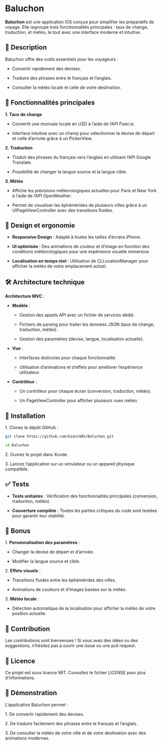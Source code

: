 
# **Baluchon**

  

**Baluchon** est une application iOS conçue pour simplifier les préparatifs de voyage. Elle regroupe trois fonctionnalités principales : taux de change, traduction, et météo, le tout avec une interface moderne et intuitive.

  

## **📝 Description**

  

Baluchon offre des outils essentiels pour les voyageurs :

  

- Convertir rapidement des devises.

- Traduire des phrases entre le français et l’anglais.

- Consulter la météo locale et celle de votre destination.

  

## **📜 Fonctionnalités principales**

  

**1\. Taux de change**

- Convertit une monnaie locale en USD à l’aide de l’API Fixer.io.

- Interface intuitive avec un champ pour sélectionner la devise de départ et celle d’arrivée grâce à un PickerView.

  

**2\. Traduction**

- Traduit des phrases du français vers l’anglais en utilisant l’API Google Translate.

- Possibilité de changer la langue source et la langue cible.

  

**3\. Météo**

- Affiche les prévisions météorologiques actuelles pour Paris et New York à l’aide de l’API OpenWeather.

- Permet de visualiser les éphémérides de plusieurs villes grâce à un UIPageViewController avec des transitions fluides.

  

## **🎨 Design et ergonomie**

- **Responsive Design** : Adapté à toutes les tailles d’écrans iPhone.

- **UI optimisée** : Des animations de couleur et d’image en fonction des conditions météorologiques pour une expérience visuelle immersive.

- **Localisation en temps réel** : Utilisation de CLLocationManager pour afficher la météo de votre emplacement actuel.

  

## **🛠️ Architecture technique**

 **Architecture MVC** :

 - **Modèle** :

	-  Gestion des appels API avec un fichier de services dédié.

	-  Fichiers de parsing pour traiter les données JSON (taux de change, traduction, météo).

	-  Gestion des paramètres (devise, langue, localisation actuelle).

-  **Vue** :

	-  Interfaces distinctes pour chaque fonctionnalité.

	-  Utilisation d’animations et d’effets pour améliorer l’expérience utilisateur.

-  **Contrôleur** :

	- Un contrôleur pour chaque écran (conversion, traduction, météo).

	- Un PageViewController pour afficher plusieurs vues météo.

  

## **🚀 Installation**

1\. Clonez le dépôt GitHub :

  
```bash
git clone https://github.com/GianiGBS/Baluchon.git

cd Baluchon
```

  

2\. Ouvrez le projet dans Xcode.

3\. Lancez l’application sur un simulateur ou un appareil physique compatible.

  

## **✅ Tests**

- **Tests unitaires** : Vérification des fonctionnalités principales (conversion, traduction, météo).

- **Couverture complète** : Toutes les parties critiques du code sont testées pour garantir leur stabilité.

  

## **🎁 Bonus**

1\. **Personnalisation des paramètres** :

- Changer la devise de départ et d’arrivée.

- Modifier la langue source et cible.

2\. **Effets visuels** :

- Transitions fluides entre les éphémérides des villes.

- Animations de couleurs et d’images basées sur la météo.

3\. **Météo locale** :

- Détection automatique de la localisation pour afficher la météo de votre position actuelle.

  

## **🤝 Contribution**

  

Les contributions sont bienvenues ! Si vous avez des idées ou des suggestions, n’hésitez pas à ouvrir une issue ou une pull request.

  

## **📜 Licence**

  

Ce projet est sous licence MIT. Consultez le fichier LICENSE pour plus d’informations.

  

## **🎥 Démonstration**

  

L’application Baluchon permet :

  

1\. De convertir rapidement des devises.

2\. De traduire facilement des phrases entre le français et l’anglais.

3\. De consulter la météo de votre ville et de votre destination avec des animations modernes.

##
